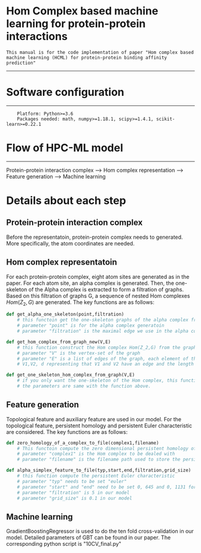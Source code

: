 Hom Complex based machine learning for protein-protein interactions
====
    This manual is for the code implementation of paper "Hom complex based machine learning (HCML) for protein-protein binding affinity prediction"
    
****

# Software configuration
---
        Platform: Python>=3.6
        Packages needed: math, numpy>=1.18.1, scipy>=1.4.1, scikit-learn>=0.22.1

# Flow of HPC-ML model
---
Protein-protein interaction complex  -->  Hom complex representation  -->   Feature generation  -->  Machine learning 
# Details about each step

## Protein-protein interaction complex
Before the representatoin, protein-protein complex needs to generated. More specifically, the atom coordinates are needed.

## Hom complex representatoin
For each protein-protein complex, eight atom sites are generated as in the paper. For each atom site, an alpha complex is generated. Then, the one-skeleton of the Alpha complex is extracted to form a filtration of graphs. Based on this filtration of graphs G, a sequence of nested Hom complexes $Hom(Z_2,G)$ are generated. The key functions are as follows:
```python
def get_alpha_one_skeleton(point,filtration)
    # this functoin get the one-skeleton graphs of the alpha complex from the point. 
    # parameter "point" is for the alpha complex generatoin
    # parameter "filtration" is the maximal edge we use in the alpha complex

def get_hom_complex_from_graph_new(V,E)
    # this function construct the Hom complex Hom(Z_2,G) from the graph G.
    # parameter "V" is the vertex-set of the graph
    # parameter "E" is a list of edges of the graph, each element of this list consists of three components: 
    # V1,V2, d representing that V1 and V2 have an edge and the length of this edge is d. 

def get_one_skeleton_hom_complex_from_graph(V,E)
    # if you only want the one-skeleton of the Hom complex, this function is a faster one
    # the parameters are same with the function above.

```
## Feature generation
Topological feature and auxiliary feature are used in our model. For the topological feature, persistent homology and persistent Euler characteristic are considered. The key functions are as follows:
```python
def zero_homology_of_a_complex_to_file(complex1,filename)
    # This functoin compute the zero dimensional persistent homology of the Hom complex, and write to file
    # parameter "complex1" is the Hom complex to be dealed with
    # parameter "filename" is the filename path used to store the persistent homology

def alpha_simplex_feature_to_file(typ,start,end,filtration,grid_size)
    # this function compute the persistent Euler characteristic
    # parameter "typ" needs to be set "euler"
    # parameter "start" and "end" need to be set 0, 645 and 0, 1131 for datasets S645 and SKEMPI S1131 respectively.
    # parameter "filtration" is 5 in our model
    # parameter "grid_size" is 0.1 in our model
```
## Machine learning
GradientBoostingRegressor is used to do the ten fold cross-validation in our model. Detailed parameters of GBT can be found in our paper. The corresponding python script is "10CV_final.py"

